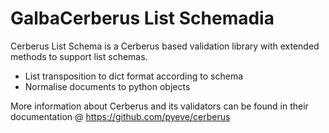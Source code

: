 # GalbaCerberus List Schemadia
Cerberus List Schema is a Cerberus based validation library with extended methods to support list schemas. 

- List transposition to dict format according to schema
- Normalise documents to python objects

More information about Cerberus and its validators can be found in their documentation @ https://github.com/pyeve/cerberus

